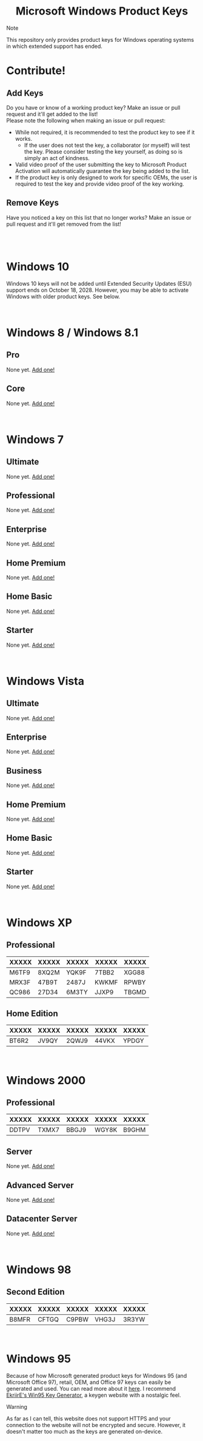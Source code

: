 <div align=center>

# Microsoft Windows Product Keys

</div>

> [!NOTE]
> This repository only provides product keys for Windows operating systems in which extended support has ended.

# Contribute!
## Add Keys
Do you have or know of a working product key? Make an issue or pull request and it'll get added to the list!\
Please note the following when making an issue or pull request:
- While not required, it is recommended to test the product key to see if it works.
  - If the user does not test the key, a collaborator (or myself) will test the key. Please consider testing the key yourself, as doing so is simply an act of kindness.
- Valid video proof of the user submitting the key to Microsoft Product Activation will automatically guarantee the key being added to the list.
- If the product key is only designed to work for specific OEMs, the user is required to test the key and provide video proof of the key working.

## Remove Keys
Have you noticed a key on this list that no longer works? Make an issue or pull request and it'll get removed from the list!


<br>
<br>


# Windows 10
Windows 10 keys will not be added until Extended Security Updates (ESU) support ends on October 18, 2028. However, you may be able to activate Windows with older product keys. See below.


<br>


# Windows 8 / Windows 8.1
## Pro
None yet. [Add one!](#add-keys)

## Core
None yet. [Add one!](#add-keys)


<br>


# Windows 7
## Ultimate
None yet. [Add one!](#add-keys)

## Professional
None yet. [Add one!](#add-keys)

## Enterprise
None yet. [Add one!](#add-keys)

## Home Premium
None yet. [Add one!](#add-keys)

## Home Basic
None yet. [Add one!](#add-keys)

## Starter
None yet. [Add one!](#add-keys)


<br>


# Windows Vista
## Ultimate
None yet. [Add one!](#add-keys)

## Enterprise
None yet. [Add one!](#add-keys)

## Business
None yet. [Add one!](#add-keys)

## Home Premium
None yet. [Add one!](#add-keys)

## Home Basic
None yet. [Add one!](#add-keys)

## Starter
None yet. [Add one!](#add-keys)


<br>


# Windows XP
## Professional
| XXXXX | XXXXX | XXXXX | XXXXX | XXXXX |
| - | - | - | - | - |
| M6TF9 | 8XQ2M | YQK9F | 7TBB2 | XGG88 |
| MRX3F | 47B9T | 2487J | KWKMF | RPWBY |
| QC986 | 27D34 | 6M3TY | JJXP9 | TBGMD |

## Home Edition
| XXXXX | XXXXX | XXXXX | XXXXX | XXXXX |
| - | - | - | - | - |
| BT6R2 | JV9QY | 2QWJ9 | 44VKX | YPDGY |


<br>


# Windows 2000
## Professional
| XXXXX | XXXXX | XXXXX | XXXXX | XXXXX |
| - | - | - | - | - |
| DDTPV | TXMX7 | BBGJ9 | WGY8K | B9GHM |

## Server
None yet. [Add one!](#add-keys)

## Advanced Server
None yet. [Add one!](#add-keys)

## Datacenter Server
None yet. [Add one!](#add-keys)


<br>


# Windows 98
## Second Edition
| XXXXX | XXXXX | XXXXX | XXXXX | XXXXX |
| - | - | - | - | - |
| B8MFR | CFTGQ | C9PBW | VHG3J | 3R3YW |


<br>


# Windows 95
Because of how Microsoft generated product keys for Windows 95 (and Microsoft Office 97), retail, OEM, and Office 97 keys can easily be generated and used. You can read more about it [here](https://en.wikipedia.org/wiki/Product_key#Windows_95_retail_key). I recommend [EkriirE's Win95 Key Generator](http://retro.network/win95/keygen), a keygen website with a nostalgic feel.
> [!WARNING]
> As far as I can tell, this website does not support HTTPS and your connection to the website will not be encrypted and secure. However, it doesn't matter too much as the keys are generated on-device.


<!-- Bush hid the facts
